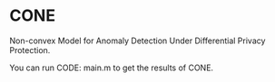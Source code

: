 # CONE
Non-convex Model for Anomaly Detection Under Differential Privacy Protection.

You can run CODE: main.m to get the results of CONE. 
